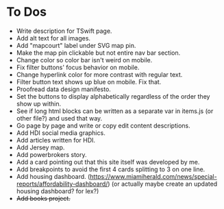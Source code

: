 # To Dos

- Write description for TSwift page.
- Add alt text for all images.
- Add "mapcourt" label under SVG map pin.
- Make the map pin clickable but not entire nav bar section.
- Change color so color bar isn't weird on mobile.
- Fix filter buttons' focus behavior on mobile.
- Change hyperlink color for more contrast with regular text.
- Filter button text shows up blue on mobile. Fix that.
- Proofread data design manifesto.
- Set the buttons to display alphabetically regardless of the order they show up within.
- See if long html blocks can be written as a separate var in items.js (or other file?) and used that way.
- Go page by page and write or copy edit content descriptions.
- Add HDI social media graphics.
- Add articles written for HDI.
- Add Jersey map.
- Add powerbrokers story.
- Add a card pointing out that this site itself was developed by me.
- Add breakpoints to avoid the first 4 cards splitting to 3 on one line.
- Add housing dashboard. (https://www.miamiherald.com/news/special-reports/affordability-dashboard/) (or actually maybe create an updated housing dashboard? for lex?)
- ~~Add books project.~~

